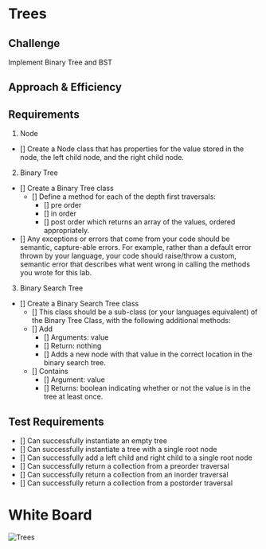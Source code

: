 # Trees

## Challenge

Implement Binary Tree and BST

## Approach & Efficiency

## Requirements

1. Node

* [] Create a Node class that has properties for the value stored in the node, the left child node, and the right child node.

2. Binary Tree

* [] Create a Binary Tree class
    - [] Define a method for each of the depth first traversals:
        * [] pre order
        * [] in order
        * [] post order which returns an array of the values, ordered appropriately.
* [] Any exceptions or errors that come from your code should be semantic, capture-able errors. For example, rather than a default error thrown by your language, your code should raise/throw a custom, semantic error that describes what went wrong in calling the methods you wrote for this lab.

3. Binary Search Tree

* [] Create a Binary Search Tree class
    - [] This class should be a sub-class (or your languages equivalent) of the Binary Tree Class, with the following additional methods:
    - [] Add
        * [] Arguments: value
        * [] Return: nothing
        * [] Adds a new node with that value in the correct location in the binary search tree.
    - [] Contains
        * [] Argument: value
        * [] Returns: boolean indicating whether or not the value is in the tree at least once.

## Test Requirements

* [] Can successfully instantiate an empty tree
* [] Can successfully instantiate a tree with a single root node
* [] Can successfully add a left child and right child to a single root node
* [] Can successfully return a collection from a preorder traversal
* [] Can successfully return a collection from an inorder traversal
* [] Can successfully return a collection from a postorder traversal
# White Board

![Trees](trees.jpg)
